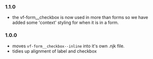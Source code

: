 ### 1.1.0

- the vf-form__checkbox is now used in more than forms so we have added some 'context' styling for when it is in a form.

### 1.0.0

- moves `vf-form__checkbox--inline` into it's own .njk file.
- tidies up alignment of label and checkbox
